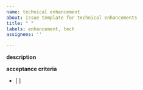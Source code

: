 ```yaml
---
name: technical enhancement
about: issue template for technical enhancements
title: " "
labels: enhancement, tech
assignees: ''

---
```


**description**

**acceptance criteria**
- [ ]
